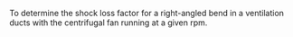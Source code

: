 To determine the shock loss factor for a right-angled bend in a ventilation ducts with the centrifugal fan running at a given rpm.